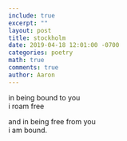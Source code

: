 ```yaml
---
include: true
excerpt: ""
layout: post
title: stockholm
date: 2019-04-18 12:01:00 -0700
categories: poetry
math: true
comments: true
author: Aaron
---
```



in being bound to you  
i roam free  

and in being free from you  
i am bound.